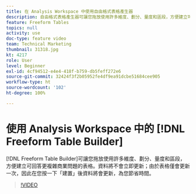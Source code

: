 ```yaml
---
title: 在 Analysis Workspace 中使用自由格式表格產生器
description: 自由格式表格產生器可讓您拖放使用許多維度、劃分、量度和區段，方便建立可回答更複雜商業問題的表格。資料將不會立即更新；由於表格僅會更新一次，因此在您按一下「建置」後資料將會更新，為您節省時間。
feature: Freeform Tables
topics: null
activity: use
doc-type: feature video
team: Technical Marketing
thumbnail: 31318.jpg
kt: 4217
role: User
level: Beginner
exl-id: 4cf94512-e4e4-418f-b759-db5feff272e6
source-git-commit: 32424f3f2b05952fe4df9ea91dcbe51684cee905
workflow-type: ht
source-wordcount: '102'
ht-degree: 100%

---
```


# 使用 Analysis Workspace 中的 [!DNL Freeform Table Builder]

[!DNL Freeform Table Builder]可讓您拖放使用許多維度、劃分、量度和區段，方便建立可回答更複雜商業問題的表格。資料將不會立即更新；由於表格僅會更新一次，因此在您按一下「建置」後資料將會更新，為您節省時間。

>[!VIDEO](https://video.tv.adobe.com/v/31318/?quality=12)
